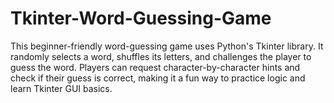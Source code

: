 # Tkinter-Word-Guessing-Game
This beginner-friendly word-guessing game uses Python's Tkinter library. It randomly selects a word, shuffles its letters, and challenges the player to guess the word. Players can request character-by-character hints and check if their guess is correct, making it a fun way to practice logic and learn Tkinter GUI basics.
